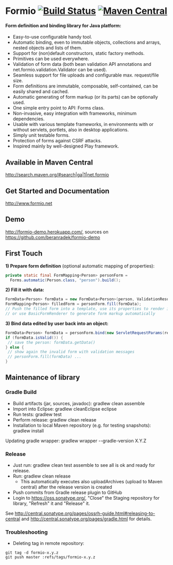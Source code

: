 # Formio  [![Build Status](https://travis-ci.com/beranradek/formio.svg?branch=master)](https://travis-ci.com/beranradek/formio) [![Maven Central](https://maven-badges.herokuapp.com/maven-central/net.formio/formio/badge.svg)](http://search.maven.org/#search%7Cga%7C1%7Cnet.formio)


#### Form definition and binding library for Java platform:
* Easy-to-use configurable handy tool.
* Automatic binding, even to immutable objects, collections and arrays, nested objects and lists of them.
* Support for (non)default constructors, static factory methods.
* Primitives can be used everywhere.
* Validation of form data (both bean validation API annotations and net.formio.validation.Validator can be used).
* Seamless support for file uploads and configurable max. request/file size.
* Form definitions are immutable, composable, self-contained, can be easily shared and cached.
* Automatic generating of form markup (or its parts) can be optionally used.
* One simple entry point to API: Forms class.
* Non-invasive, easy integration with frameworks, minimum dependencies.
* Usable with various template frameworks, in environments with or without servlets, portlets, also in desktop applications.
* Simply unit testable forms.
* Protection of forms against CSRF attacks.
* Inspired mainly by well-designed Play framework.

## Available in Maven Central

http://search.maven.org/#search|ga|1|net.formio

## Get Started and Documentation

http://www.formio.net

## Demo

http://formio-demo.herokuapp.com/, sources on https://github.com/beranradek/formio-demo

## First Touch

**1) Prepare form definition** (optional automatic mapping of properties):
```java
private static final FormMapping<Person> personForm =
  Forms.automatic(Person.class, "person").build();
```

**2) Fill it with data:**
```java
FormData<Person> formData = new FormData<Person>(person, ValidationResult.empty);
FormMapping<Person> filledForm = personForm.fill(formData);
// Push the filled form into a template, use its properties to render it; 
// or use BasicFormRenderer to generate form markup automatically
```

**3) Bind data edited by user back into an object:**
 ```java
FormData<Person> formData = personForm.bind(new ServletRequestParams(request));
if (formData.isValid()) {
  // save the person: formData.getData()
} else {
  // show again the invalid form with validation messages
  // personForm.fill(formData) ...
}
 ```

## Maintenance of library

### Gradle Build

* Build artifacts (jar, sources, javadoc): gradlew clean assemble
* Import into Eclipse: gradlew cleanEclipse eclipse
* Run tests: gradlew test
* Perform release: gradlew clean release
* Installation to local Maven repository (e.g. for testing snapshots): gradlew install

Updating gradle wrapper: gradlew wrapper --gradle-version X.Y.Z

### Release

* Just run: gradlew clean test assemble to see all is ok and ready for release.
* Run: gradlew clean release
  * This automatically executes also uploadArchives (upload to Maven central) after the release version is created
* Push commits from Gradle release plugin to GitHub
* Login to https://oss.sonatype.org/, "Close" the Staging repository for library, "Refresh" it and "Release" it.

See http://central.sonatype.org/pages/ossrh-guide.html#releasing-to-central and http://central.sonatype.org/pages/gradle.html for details.  

### Troubleshooting

* Deleting tag in remote repository:

```
git tag -d formio-x.y.z
git push master :refs/tags/formio-x.y.z
```

